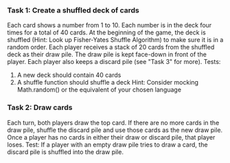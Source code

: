 ### Task 1: Create a shuffled deck of cards

Each card shows a number from 1 to 10. Each number is in the deck four times for a total of 40 cards. At the
beginning of the game, the deck is shuffled (Hint: Look up Fisher-Yates Shuffle Algorithm) to
make sure it is in a random order. Each player receives a stack of 20 cards from the shuffled deck as their
draw pile. The draw pile is kept face-down in front of the player. Each player also keeps a discard pile (see
"Task 3" for more). Tests:

1. A new deck should contain 40 cards
2. A shuffle function should shuffle a deck Hint: Consider mocking Math.random() or the equivalent of your chosen language


### Task 2: Draw cards
Each turn, both players draw the top card. If there are no more cards in the draw pile, shuffle the discard
pile and use those cards as the new draw pile. Once a player has no cards in either their draw or discard
pile, that player loses. Test: If a player with an empty draw pile tries to draw a card, the discard pile is
shuffled into the draw pile.
